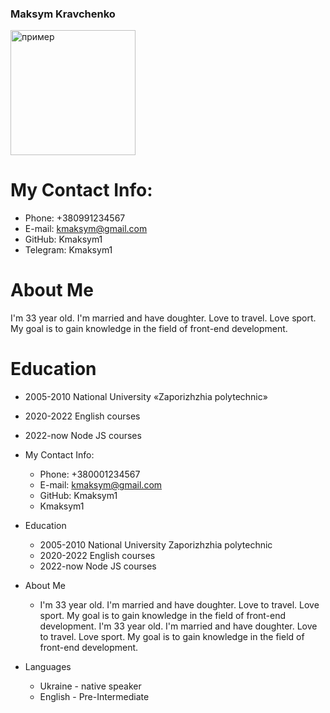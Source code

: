 ### Maksym Kravchenko

<img src = "https://scontent.fiev25-1.fna.fbcdn.net/v/t1.18169-9/11011569_10204913659149523_6492219077471014856_n.jpg?_nc_cat=106&ccb=1-7&_nc_sid=09cbfe&_nc_ohc=7pNRIwtQQuAAX_Qa_fI&_nc_ht=scontent.fiev25-1.fna&oh=00_AT-WODuCejP4SRWC0XDbZVH1hpTvR_R3wykF9kW_iwOcew&oe=62C08A2D" width = "200" height = "200" alt = "пример" align = "center" />



My Contact Info:
===
* Phone: +380991234567
* E-mail: kmaksym@gmail.com
* GitHub: Kmaksym1
* Telegram: Kmaksym1

About Me
===
I'm 33 year old. I'm married and have doughter. Love to travel. Love sport.
My goal is to gain knowledge in the field of front-end development.


Education 
===
  * 2005-2010 National University «Zaporizhzhia polytechnic»
  * 2020-2022 English courses
  * 2022-now Node JS courses

* My Contact Info:
  * Phone: +380001234567
  * E-mail: kmaksym@gmail.com
  * GitHub: Kmaksym1
  * Kmaksym1
  
* Education
   * 2005-2010 National University Zaporizhzhia polytechnic
   * 2020-2022 English courses
   * 2022-now Node JS courses

* About Me
  *  I'm 33 year old. I'm married and have doughter. 
  Love to travel. Love sport. 
  My goal is to gain knowledge in the field of front-end development. I'm 33 year old. I'm married and have doughter. 
  Love to travel. Love sport. 
  My goal is to gain knowledge in the field of front-end development.
    
* Languages
  * Ukraine - native speaker
  * English - Pre-Intermediate
